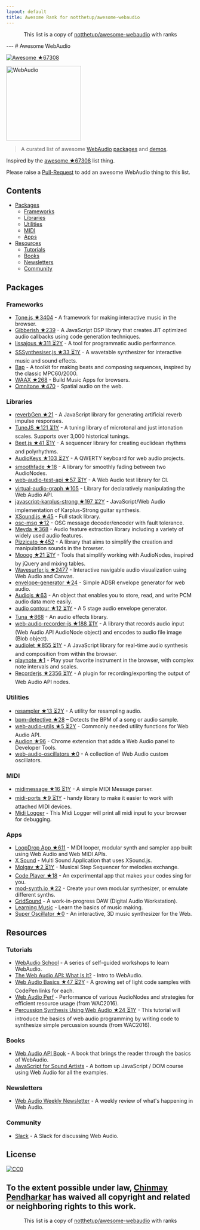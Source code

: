 ```yaml
---
layout: default
title: Awesome Rank for notthetup/awesome-webaudio
---
```


<p align="center">
	This list is a copy of <a href="https://github.com/notthetup/awesome-webaudio">notthetup/awesome-webaudio</a> with ranks
</p>
---
# Awesome WebAudio

[![Awesome](https://cdn.rawgit.com/sindresorhus/awesome/d7305f38d29fed78fa85652e3a63e154dd8e8829/media/badge.svg) ★67308](https://github.com/sindresorhus/awesome)

<img src="https://raw.githubusercontent.com/voodootikigod/logo.js/master/webaudio/webaudio-js.png" width="200px" alt="WebAudio">

> A curated list of awesome [WebAudio](https://developer.mozilla.org/en-US/docs/Web/API/Web_Audio_API) [packages](#packages) and [demos](#demos).

Inspired by the [awesome ★67308](https://github.com/sindresorhus/awesome) list thing.

Please raise a [Pull-Request](https://github.com/notthetup/awesome-webaudio/pulls) to add an awesome WebAudio thing to this list.

## Contents
- [Packages](#packages)
  - [Frameworks](#frameworks)
  - [Libraries](#libraries)
  - [Utilities](#utilities)
  - [MIDI](#midi)
  - [Apps](#apps)
- [Resources](#resources)
  - [Tutorials](#tutorials)
  - [Books](#books)
  - [Newsletters](#newsletters)
  - [Community](#community)

## Packages

### Frameworks
- [Tone.js ★3404](https://github.com/Tonejs/Tone.js) - A framework for making interactive music in the browser.
- [Gibberish ★239](https://github.com/gibber-cc/gibberish) - A JavaScript DSP library that creates JIT optimized audio callbacks using code generation techniques.
- [lissajous ★311 ⏳2Y](https://github.com/kylestetz/lissajous) -  A tool for programmatic audio performance.
- [SSSynthesiser.js ★33 ⏳1Y](https://github.com/surikov/SSSynthesiser.js) -  A wavetable synthesizer for interactive music and sound effects.
- [Bap](http://bapjs.org/) - A toolkit for making beats and composing sequences, inspired by the classic MPC60/2000.
- [WAAX ★268](https://github.com/hoch/WAAX) - Build Music Apps for browsers.
- [Omnitone ★470](https://github.com/GoogleChrome/omnitone) - Spatial audio on the web.

### Libraries
- [reverbGen ★21](https://github.com/adelespinasse/reverbGen) - A JavaScript library for generating artificial reverb impulse responses.
- [TuneJS ★121 ⏳1Y](https://github.com/abbernie/tune) - A tuning library of microtonal and just intonation scales. Supports over 3,000 historical tunings.
- [Beet.js ★41 ⏳1Y](https://github.com/zya/beet.js) - A sequencer library for creating euclidean rhythms and polyrhythms.
- [AudioKeys ★103 ⏳2Y](https://github.com/kylestetz/AudioKeys) - A QWERTY keyboard for web audio projects.
- [smoothfade ★18](https://github.com/notthetup/smoothfade) - A library for smoothly fading between two AudioNodes.
- [web-audio-test-api ★57 ⏳1Y](https://github.com/mohayonao/web-audio-test-api) - A Web Audio test library for CI.
- [virtual-audio-graph ★105](https://github.com/benji6/virtual-audio-graph) - Library for declaratively manipulating the Web Audio API.
- [javascript-karplus-strong ★197 ⏳2Y](https://github.com/mrahtz/javascript-karplus-strong) - JavaScript/Web Audio implementation of Karplus-Strong guitar synthesis.
- [XSound.js ★45](https://github.com/Korilakkuma/XSound) - Full stack library.
- [osc-msg ★12](https://github.com/mohayonao/osc-msg) - OSC message decoder/encoder with fault tolerance.
- [Meyda ★368](https://github.com/meyda/meyda) - Audio feature extraction library including a variety of widely used audio features.
- [Pizzicato ★452](https://github.com/alemangui/pizzicato) - A library that aims to simplify the creation and manipulation sounds in the browser.
- [Mooog ★21 ⏳1Y](https://github.com/mattlima/mooog) - Tools that simplify working with AudioNodes, inspired by jQuery and mixing tables.
- [Wavesurfer.js ★2477](https://github.com/katspaugh/wavesurfer.js) - Interactive navigable audio visualization using Web Audio and Canvas.
- [envelope-generator ★24](https://github.com/itsjoesullivan/envelope-generator) - Simple ADSR envelope generator for web audio.
- [Audiojs ★63](https://github.com/audiojs/audio) - An object that enables you to store, read, and write PCM audio data more easily.
- [audio contour ★12 ⏳1Y](https://github.com/danigb/audio-contour) - A 5 stage audio envelope generator.
- [Tuna ★868](https://github.com/Theodeus/tuna) - An audio effects library.
- [web-audio-recorder-js ★188 ⏳1Y](https://github.com/higuma/web-audio-recorder-js) - A library that records audio input (Web Audio API AudioNode object) and encodes to audio file image (Blob object).
- [audiolet ★855 ⏳1Y](https://github.com/oampo/Audiolet) - A JavaScript library for real-time audio synthesis and composition from within the browser.
- [playnote ★1](https://github.com/createbits/playnote) - Play your favorite instrument in the browser, with complex note intervals and scales.
- [Recorderjs ★2356 ⏳1Y](https://github.com/mattdiamond/Recorderjs) - A plugin for recording/exporting the output of Web Audio API nodes.

### Utilities
- [resampler ★13 ⏳2Y](https://github.com/notthetup/resampler) - A utility for resampling audio.
- [bpm-detective ★28](https://github.com/tornqvist/bpm-detective) – Detects the BPM of a song or audio sample.
- [web-audio-utils ★5 ⏳2Y](https://github.com/mohayonao/web-audio-utils) - Commonly needed utility functions for Web Audio API.
- [Audion ★96](https://github.com/google/audion) - Chrome extension that adds a Web Audio panel to Developer Tools.
- [web-audio-oscillators ★0](https://github.com/lukehorvat/web-audio-oscillators) - A collection of Web Audio custom oscillators.

### MIDI
- [midimessage ★16 ⏳1Y](https://github.com/notthetup/midimessage) - A simple MIDI Message parser.
- [midi-ports ★9 ⏳1Y](https://github.com/AndrejHronco/midi-ports) -  handy library to make it easier to work with attached MIDI devices.
- [Midi Logger](http://outputchannel.com/midi-logger/) - This Midi Logger will print all midi input to your browser for debugging.

### Apps
- [LoopDrop App ★611](https://github.com/mmckegg/loop-drop-app) - MIDI looper, modular synth and sampler app built using Web Audio and Web MIDI APIs.
- [X Sound](https://korilakkuma.github.io/X-Sound/) - Multi Sound Application that uses XSound.js.
- [Molgav ★2 ⏳1Y](https://github.com/surikov/molgav) - Musical Step Sequencer for melodies exchange.
- [Code Player ★18](https://github.com/jcppman/code-player) - An experimental app that makes your codes sing for you.
- [mod-synth.io ★22](https://github.com/andrevenancio/mod-synth.io) - Create your own modular synthesizer, or emulate different synths.
- [GridSound](https://gridsound.github.io) - A work-in-progress DAW (Digital Audio Workstation).
- [Learning Music](https://learningmusic.ableton.com/) - Learn the basics of music making.
- [Super Oscillator ★0](https://github.com/lukehorvat/super-oscillator) - An interactive, 3D music synthesizer for the Web.

## Resources

### Tutorials
- [WebAudio School](https://github.com/mmckegg/web-audio-school	) - A series of self-guided workshops to learn WebAudio.
- [The Web Audio API: What Is It?](https://code.tutsplus.com/tutorials/the-web-audio-api-what-is-it--cms-23735) - Intro to WebAudio.
- [Web Audio Basics ★47 ⏳2Y](https://github.com/kylestetz/Web-Audio-Basics) - A growing set of light code samples with CodePen links for each.
- [Web Audio Perf](https://padenot.github.io/web-audio-perf/) - Performance of various AudioNodes and strategies for efficient resource usage (from WAC2016).
- [Percussion Synthesis Using Web Audio ★24 ⏳1Y](https://github.com/irritant/WAC-2016-Tutorial) - This tutorial will introduce the basics of web audio programming by writing code to synthesize simple percussion sounds (from WAC2016).

### Books
- [Web Audio API Book](http://chimera.labs.oreilly.com/books/1234000001552/index.html) - A book that brings the reader through the basics of WebAudio.
- [JavaScript for Sound Artists](https://www.crcpress.com/JavaScript-for-Sound-Artists-Learn-to-Code-with-the-Web-Audio-API/Turner-Leonard/p/book/9781138961531) - A bottom up JavaScript / DOM course using Web Audio for all the examples.
### Newsletters
- [Web Audio Weekly Newsletter](http://www.webaudioweekly.com) - A weekly review of what's happening in Web Audio.

### Community
- [Slack](https://web-audio-slackin.herokuapp.com/) - A Slack for discussing Web Audio.

## License

[![CC0](http://mirrors.creativecommons.org/presskit/buttons/88x31/svg/cc-zero.svg)](https://creativecommons.org/publicdomain/zero/1.0/)

To the extent possible under law, [Chinmay Pendharkar](https://chinmay.audio/) has waived all copyright and related or neighboring rights to this work.
---
<p align="center">
	This list is a copy of <a href="https://github.com/notthetup/awesome-webaudio">notthetup/awesome-webaudio</a> with ranks
</p>
